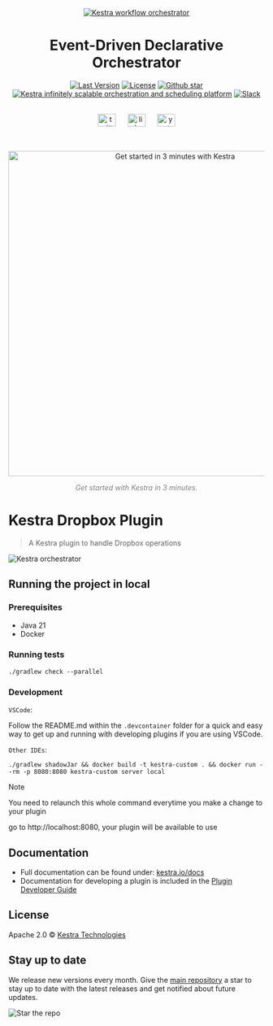 <p align="center">
  <a href="https://www.kestra.io">
    <img src="https://kestra.io/banner.png"  alt="Kestra workflow orchestrator" />
  </a>
</p>

<h1 align="center" style="border-bottom: none">
    Event-Driven Declarative Orchestrator
</h1>

<div align="center">
 <a href="https://github.com/kestra-io/kestra/releases"><img src="https://img.shields.io/github/tag-pre/kestra-io/kestra.svg?color=blueviolet" alt="Last Version" /></a>
  <a href="https://github.com/kestra-io/kestra/blob/develop/LICENSE"><img src="https://img.shields.io/github/license/kestra-io/kestra?color=blueviolet" alt="License" /></a>
  <a href="https://github.com/kestra-io/kestra/stargazers"><img src="https://img.shields.io/github/stars/kestra-io/kestra?color=blueviolet&logo=github" alt="Github star" /></a> <br>
<a href="https://kestra.io"><img src="https://img.shields.io/badge/Website-kestra.io-192A4E?color=blueviolet" alt="Kestra infinitely scalable orchestration and scheduling platform"></a>
<a href="https://kestra.io/slack"><img src="https://img.shields.io/badge/Slack-Join%20Community-blueviolet?logo=slack" alt="Slack"></a>
</div>

<br />

<p align="center">
  <a href="https://twitter.com/kestra_io" style="margin: 0 10px;">
        <img height="25" src="https://kestra.io/twitter.svg" alt="twitter" width="35" height="25" /></a>
  <a href="https://www.linkedin.com/company/kestra/" style="margin: 0 10px;">
        <img height="25" src="https://kestra.io/linkedin.svg" alt="linkedin" width="35" height="25" /></a> 
  <a href="https://www.youtube.com/@kestra-io" style="margin: 0 10px;">
        <img height="25" src="https://kestra.io/youtube.svg" alt="youtube" width="35" height="25" /></a>
</p>

<br />
<p align="center">
    <a href="https://go.kestra.io/video/product-overview" target="_blank">
        <img src="https://kestra.io/startvideo.png" alt="Get started in 3 minutes with Kestra" width="640px" />
    </a>
</p>
<p align="center" style="color:grey;"><i>Get started with Kestra in 3 minutes.</i></p>


# Kestra Dropbox Plugin

> A Kestra plugin to handle Dropbox operations

![Kestra orchestrator](https://kestra.io/video.gif)

## Running the project in local
### Prerequisites
- Java 21
- Docker

### Running tests
```
./gradlew check --parallel
```

### Development

`VSCode`:

Follow the README.md within the `.devcontainer` folder for a quick and easy way to get up and running with developing plugins if you are using VSCode.

`Other IDEs`:

```
./gradlew shadowJar && docker build -t kestra-custom . && docker run --rm -p 8080:8080 kestra-custom server local
```
> [!NOTE]
> You need to relaunch this whole command everytime you make a change to your plugin

go to http://localhost:8080, your plugin will be available to use

## Documentation
* Full documentation can be found under: [kestra.io/docs](https://kestra.io/docs)
* Documentation for developing a plugin is included in the [Plugin Developer Guide](https://kestra.io/docs/plugin-developer-guide/)


## License
Apache 2.0 © [Kestra Technologies](https://kestra.io)


## Stay up to date

We release new versions every month. Give the [main repository](https://github.com/kestra-io/kestra) a star to stay up to date with the latest releases and get notified about future updates.

![Star the repo](https://kestra.io/star.gif)
